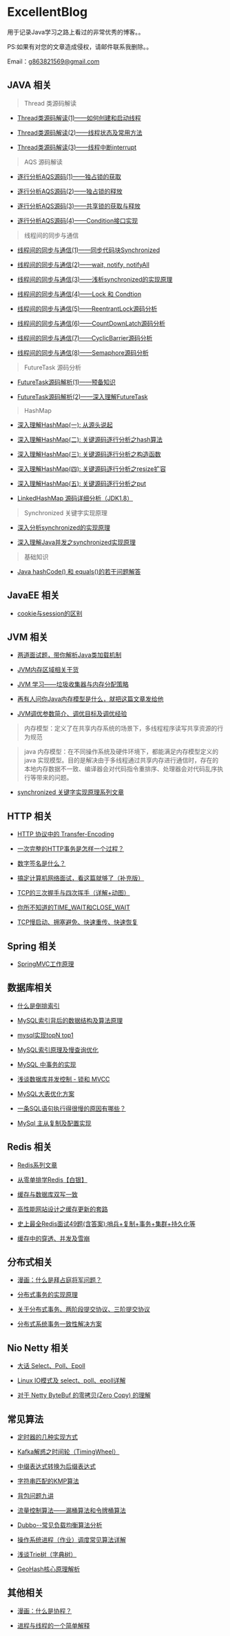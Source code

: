 # ExcellentBlog
用于记录Java学习之路上看过的非常优秀的博客。。

PS:如果有对您的文章造成侵权，请邮件联系我删除。。

Email：g863821569@gmail.com

## JAVA 相关

> Thread 类源码解读

* [Thread类源码解读(1)——如何创建和启动线程](https://segmentfault.com/a/1190000016029782)

* [Thread类源码解读(2)——线程状态及常用方法](https://segmentfault.com/a/1190000016056451)

* [Thread类源码解读(3)——线程中断interrupt](https://segmentfault.com/a/1190000016083002)

> AQS 源码解读

* [逐行分析AQS源码(1)——独占锁的获取](https://segmentfault.com/a/1190000015739343)

* [逐行分析AQS源码(2)——独占锁的释放](https://segmentfault.com/a/1190000015752512)

* [逐行分析AQS源码(3)——共享锁的获取与释放](https://segmentfault.com/a/1190000016447307)

* [逐行分析AQS源码(4)——Condition接口实现](https://segmentfault.com/a/1190000016462281)

> 线程间的同步与通信

* [线程间的同步与通信(1)——同步代码块Synchronized](https://segmentfault.com/a/1190000015979202)

* [线程间的同步与通信(2)——wait, notify, notifyAll](https://segmentfault.com/a/1190000016002355)

* [线程间的同步与通信(3)——浅析synchronized的实现原理](https://segmentfault.com/a/1190000016016459)

* [线程间的同步与通信(4)——Lock 和 Condtion](https://segmentfault.com/a/1190000016449988)

* [线程间的同步与通信(5)——ReentrantLock源码分析](https://segmentfault.com/a/1190000016503518)

* [线程间的同步与通信(6)——CountDownLatch源码分析](https://segmentfault.com/a/1190000016508108)

* [线程间的同步与通信(7)——CyclicBarrier源码分析](https://segmentfault.com/a/1190000016518256)

* [线程间的同步与通信(8)——Semaphore源码分析](https://segmentfault.com/a/1190000016533657)

> FutureTask 源码分析

* [FutureTask源码解析(1)——预备知识](https://segmentfault.com/a/1190000016542779)

* [FutureTask源码解析(2)——深入理解FutureTask](https://segmentfault.com/a/1190000016572591)

> HashMap

* [深入理解HashMap(一): 从源头说起](https://segmentfault.com/a/1190000015796727)

* [深入理解HashMap(二): 关键源码逐行分析之hash算法](https://segmentfault.com/a/1190000015798586)

* [深入理解HashMap(三): 关键源码逐行分析之构造函数](https://segmentfault.com/a/1190000015806050)

* [深入理解HashMap(四): 关键源码逐行分析之resize扩容](https://segmentfault.com/a/1190000015812438)

* [深入理解HashMap(五): 关键源码逐行分析之put](https://segmentfault.com/a/1190000015826733)

* [LinkedHashMap 源码详细分析（JDK1.8）](https://www.imooc.com/article/22931)

> Synchronized 关键字实现原理

* [深入分析synchronized的实现原理](https://blog.csdn.net/chenssy/article/details/54883355)

* [深入理解Java并发之synchronized实现原理](https://blog.csdn.net/javazejian/article/details/72828483)

> 基础知识

* [Java hashCode() 和 equals()的若干问题解答](https://www.cnblogs.com/skywang12345/p/3324958.html)

## JavaEE 相关

* [cookie与session的区别](https://www.imooc.com/article/3369)

## JVM 相关

* [两道面试题，带你解析Java类加载机制](https://www.cnblogs.com/chanshuyi/p/the_java_class_load_mechamism.html)

* [JVM内存区域相关干货](https://www.aprilyolies.top/2019/05/06/JVM%E5%86%85%E5%AD%98%E5%8C%BA%E5%9F%9F%E7%9B%B8%E5%85%B3%E5%B9%B2%E8%B4%A7/)

* [JVM 学习——垃圾收集器与内存分配策略](https://matt33.com/2016/09/18/jvm-basic2/)

* [再有人问你Java内存模型是什么，就把这篇文章发给他](https://www.hollischuang.com/archives/2550)

* [JVM调优参数简介、调优目标及调优经验](https://blog.csdn.net/jisuanjiguoba/article/details/80176223)

> 内存模型：定义了在共享内存系统的场景下，多线程程序读写共享资源的行为规范

> java 内存模型：在不同操作系统及硬件环境下，都能满足内存模型定义的 java 实现模型。目的是解决由于多线程通过共享内存进行通信时，存在的本地内存数据不一致、编译器会对代码指令重排序、处理器会对代码乱序执行等带来的问题。

* [synchronized 关键字实现原理系列文章](https://www.hollischuang.com/archives/1883)

## HTTP 相关

* [HTTP 协议中的 Transfer-Encoding](https://www.cnblogs.com/micro-chen/p/7183275.html)

* [一次完整的HTTP事务是怎样一个过程？](https://blog.51cto.com/linux5588/1351007)

* [数字签名是什么？](http://www.ruanyifeng.com/blog/2011/08/what_is_a_digital_signature.html)

* [搞定计算机网络面试，看这篇就够了（补充版）](https://juejin.im/post/5b7be0b2e51d4538db34a51e)

* [TCP的三次握手与四次挥手（详解+动图）](https://blog.csdn.net/qzcsu/article/details/72861891)

* [你所不知道的TIME_WAIT和CLOSE_WAIT](https://mp.weixin.qq.com/s?__biz=MzI4MjA4ODU0Ng==&mid=402415747&idx=1&sn=2458ba4fe1830eecdb8db725d3f395fa&scene=1&srcid=0317kixDKODOMBEMqjenW4Jb)

* [TCP慢启动、拥塞避免、快速重传、快速恢复](https://blog.csdn.net/itmacar/article/details/12278769)

## Spring 相关

* [SpringMVC工作原理](https://www.cnblogs.com/xiaoxi/p/6164383.html)

## 数据库相关

* [什么是倒排索引](https://www.cnblogs.com/zlslch/p/6440114.html)

* [MySQL索引背后的数据结构及算法原理](http://blog.codinglabs.org/articles/theory-of-mysql-index.html)

* [mysql实现topN top1](https://www.cnblogs.com/codeOfLife/p/7410620.html)

* [MySQL索引原理及慢查询优化](https://tech.meituan.com/2014/06/30/mysql-index.html)

* [MySQL 中事务的实现](https://draveness.me/mysql-transaction)

* [浅谈数据库并发控制 - 锁和 MVCC](https://draveness.me/database-concurrency-control)

* [MySQL大表优化方案](https://segmentfault.com/a/1190000006158186)

* [一条SQL语句执行得很慢的原因有哪些？](https://mp.weixin.qq.com/s?__biz=Mzg2OTA0Njk0OA==&mid=2247485185&idx=1&sn=66ef08b4ab6af5757792223a83fc0d45&chksm=cea248caf9d5c1dc72ec8a281ec16aa3ec3e8066dbb252e27362438a26c33fbe842b0e0adf47&token=79317275&lang=zh_CN#rd)

* [MySql 主从复制及配置实现](https://segmentfault.com/a/1190000008942618)

## Redis 相关

* [Redis系列文章](https://blog.csdn.net/cuipeng0916/article/details/53561869)

* [从零单排学Redis【白银】](https://mp.weixin.qq.com/s?__biz=MzI4Njg5MDA5NA==&mid=2247484386&idx=1&sn=323ddc84dc851a975530090fcd6e2326&chksm=ebd742e3dca0cbf52bc65d430447e639d81cc13e0ac34613edf464dae3950b10e2e1df74dcc5&token=1834317504&lang=zh_CN#rd)

* [缓存与数据库双写一致](https://www.cnblogs.com/Java3y/p/10266306.html)

* [高性能网站设计之缓存更新的套路](https://blog.csdn.net/tTU1EvLDeLFq5btqiK/article/details/78693323)

* [史上最全Redis面试49题(含答案):哨兵+复制+事务+集群+持久化等](https://youzhixueyuan.com/redis-interview-question-49-answers.html)

* [缓存中的穿透、并发及雪崩](https://segmentfault.com/a/1190000013686915)

## 分布式相关

* [漫画：什么是拜占庭将军问题？](https://blog.csdn.net/bjweimengshu/article/details/80222416)

* [分布式事务的实现原理](https://draveness.me/distributed-transaction-principle)

* [关于分布式事务、两阶段提交协议、三阶提交协议](http://www.hollischuang.com/archives/681)

* [分布式系统事务一致性解决方案](https://www.infoq.cn/article/solution-of-distributed-system-transaction-consistency)

## Nio Netty 相关

* [大话 Select、Poll、Epoll](https://cloud.tencent.com/developer/article/1005481)

* [Linux IO模式及 select、poll、epoll详解](https://segmentfault.com/a/1190000003063859)

* [对于 Netty ByteBuf 的零拷贝(Zero Copy) 的理解](https://www.cnblogs.com/xys1228/p/6088805.html)

## 常见算法

* [定时器的几种实现方式](https://www.cnkirito.moe/timer/)

* [Kafka解惑之时间轮（TimingWheel）](https://blog.csdn.net/u013256816/article/details/80697456)

* [中缀表达式转换为后缀表达式](https://blog.csdn.net/sgbfblog/article/details/8001651)

* [字符串匹配的KMP算法](http://www.ruanyifeng.com/blog/2013/05/Knuth%E2%80%93Morris%E2%80%93Pratt_algorithm.html)

* [背包问题九讲](https://www.kancloud.cn/kancloud/pack/70125)

* [流量控制算法——漏桶算法和令牌桶算法](https://www.jianshu.com/p/36bca4ed6d17)

* [Dubbo--常见负载均衡算法分析](https://juejin.im/entry/5b13e712e51d4506da5a039b)

* [操作系统进程（作业）调度常见算法详解](https://blog.csdn.net/guoweimelon/article/details/50847532)

* [浅谈Trie树（字典树）](https://www.cnblogs.com/TheRoadToTheGold/p/6290732.html)

* [GeoHash核心原理解析](https://www.cnblogs.com/LBSer/p/3310455.html)

## 其他相关

* [漫画：什么是协程？](https://www.itcodemonkey.com/article/4620.html)

* [进程与线程的一个简单解释](http://www.ruanyifeng.com/blog/2013/04/processes_and_threads.html)
